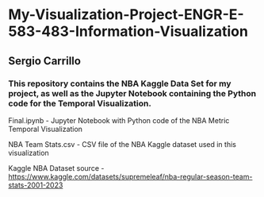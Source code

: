 # My-Visualization-Project-ENGR-E-583-483-Information-Visualization
## Sergio Carrillo

### This repository contains the NBA Kaggle Data Set for my project, as well as the Jupyter Notebook containing the Python code for the Temporal Visualization.

Final.ipynb - Jupyter Notebook with Python code of the NBA Metric Temporal Visualization

NBA Team Stats.csv - CSV file of the NBA Kaggle dataset used in this visualization

Kaggle NBA Dataset source - https://www.kaggle.com/datasets/supremeleaf/nba-regular-season-team-stats-2001-2023 
